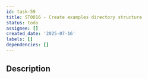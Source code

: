```yaml
---
id: task-59
title: ST0016 - Create examples directory structure
status: todo
assignee: []
created_date: '2025-07-16'
labels: []
dependencies: []
---
```


## Description
